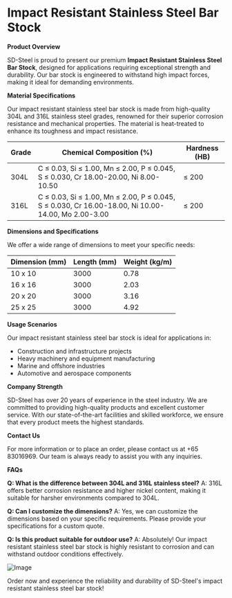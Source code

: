 # Impact Resistant Stainless Steel Bar Stock

**Product Overview**

SD-Steel is proud to present our premium **Impact Resistant Stainless Steel Bar Stock**, designed for applications requiring exceptional strength and durability. Our bar stock is engineered to withstand high impact forces, making it ideal for demanding environments.

**Material Specifications**

Our impact resistant stainless steel bar stock is made from high-quality 304L and 316L stainless steel grades, renowned for their superior corrosion resistance and mechanical properties. The material is heat-treated to enhance its toughness and impact resistance.

| Grade       | Chemical Composition (%) | Hardness (HB) |
|-------------|--------------------------|----------------|
| 304L        | C ≤ 0.03, Si ≤ 1.00, Mn ≤ 2.00, P ≤ 0.045, S ≤ 0.030, Cr 18.00-20.00, Ni 8.00-10.50 | ≤ 200          |
| 316L        | C ≤ 0.03, Si ≤ 1.00, Mn ≤ 2.00, P ≤ 0.045, S ≤ 0.030, Cr 16.00-18.00, Ni 10.00-14.00, Mo 2.00-3.00 | ≤ 200          |

**Dimensions and Specifications**

We offer a wide range of dimensions to meet your specific needs:

| Dimension (mm) | Length (mm) | Weight (kg/m) |
|----------------|-------------|---------------|
| 10 x 10        | 3000        | 0.78          |
| 16 x 16        | 3000        | 2.03          |
| 20 x 20        | 3000        | 3.16          |
| 25 x 25        | 3000        | 4.92          |

**Usage Scenarios**

Our impact resistant stainless steel bar stock is ideal for applications in:
- Construction and infrastructure projects
- Heavy machinery and equipment manufacturing
- Marine and offshore industries
- Automotive and aerospace components

**Company Strength**

SD-Steel has over 20 years of experience in the steel industry. We are committed to providing high-quality products and excellent customer service. With our state-of-the-art facilities and skilled workforce, we ensure that every product meets the highest standards.

**Contact Us**

For more information or to place an order, please contact us at +65 83016969. Our team is always ready to assist you with any inquiries.

**FAQs**

**Q: What is the difference between 304L and 316L stainless steel?**
A: 316L offers better corrosion resistance and higher nickel content, making it suitable for harsher environments compared to 304L.

**Q: Can I customize the dimensions?**
A: Yes, we can customize the dimensions based on your specific requirements. Please provide your specifications for a custom quote.

**Q: Is this product suitable for outdoor use?**
A: Absolutely! Our impact resistant stainless steel bar stock is highly resistant to corrosion and can withstand outdoor conditions effectively.

![Image](https://github.com/user-attachments/assets/2567258e-e124-4816-932d-1809bd27ef0b)

Order now and experience the reliability and durability of SD-Steel's impact resistant stainless steel bar stock!